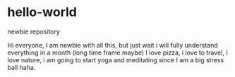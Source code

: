 # hello-world
newbie repository 

Hi everyone, I am newbie with all this, but just wait i will fully understand everything in a month (long time frame maybe) 
I love pizza, i love to travel, I love nature, i am going to start yoga and meditating since I am a big stress ball haha. 
